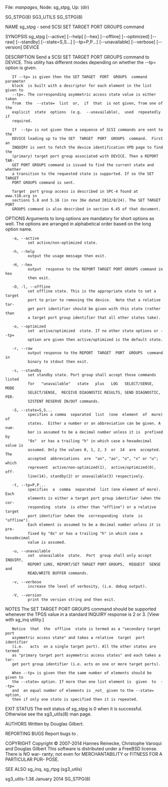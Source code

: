 File: *manpages*,  Node: sg_stpg,  Up: (dir)

SG_STPG(8)                         SG3_UTILS                        SG_STPG(8)



NAME
       sg_stpg - send SCSI SET TARGET PORT GROUPS command

SYNOPSIS
       sg_stpg  [--active]  [--help] [--hex] [--offline] [--optimized] [--raw]
       [--standby] [--state=S,S...] [--tp=P,P...] [--unavailable]  [--verbose]
       [--version] DEVICE

DESCRIPTION
       Send  a SCSI SET TARGET PORT GROUPS command to DEVICE. This utility has
       different modes depending on whether the --tp= option is given.

       If --tp= is given then the SET TARGET  PORT  GROUPS  command  parameter
       block  is built with a descriptor for each element in the list given to
       --tp=. The corresponding asymmetric access state value is either  taken
       from  the  --state=  list  or,  if  that  is not given, from one of the
       explicit  state  options  (e.g.  --unavailable),  used  repeatedly   if
       required.

       If  --tp= is not given then a sequence of SCSI commands are sent to the
       DEVICE leading up to the SET  TARGET  PORT  GROUPS  command.  First  an
       INQUIRY is sent to fetch the device identification VPD page to find the
       (primary) target port group associated with DEVICE. Then a REPORT  TAR-
       GET PORT GROUPS command is issued to find the current state and whether
       a transition to the requested state is supported. If so the SET  TARGET
       PORT GROUPS command is sent.

       Target  port group access is described in SPC-4 found at www.t10.org in
       sections 5.8 and 5.16 (in rev 36e dated 2012/8/24). The SET TARGET PORT
       GROUPS command is also described in section 6.45 of that document.

OPTIONS
       Arguments to long options are mandatory for short options as well.  The
       options are arranged in alphabetical order based  on  the  long  option
       name.

       -a, --active
              set active/non-optimized state.

       -h, --help
              output the usage message then exit.

       -H, --hex
              output  response to the REPORT TARGET PORT GROUPS command in hex
              then exit.

       -O, -l, --offline
              set offline state. This is the appropriate state to set a target
              port to prior to removing the device.  Note that a relative tar-
              get port identifier should be given with this state (rather than
              a target port group identifier that all other states take).

       -o, --optimized
              set  active/optimized  state. If no other state options or --tp=
              option are given then active/optimized is the default state.

       -r, --raw
              output response to the REPORT  TARGET  PORT  GROUPS  command  in
              binary to stdout then exit.

       -s, --standby
              set standby state. Port group shall accept those commands listed
              for   "unavailable"   state   plus   LOG   SELECT/SENSE,    MODE
              SELECT/SENSE,  RECEIVE DIAGNOSTIC RESULTS, SEND DIAGNOSTIC, PER-
              SISTENT RESERVE IN/OUT commands.

       -S, --state=S,S...
              specifies a comma  separated  list  (one  element  of  more)  of
              states.  Either a number or an abbreviation can be given. A num-
              ber is assumed to be a decimal number unless it is  prefixed  by
              "0x"  or has a trailing "h" in which case a hexadecimal value is
              assumed. Only the values 0, 1, 2, 3  or  14  are  accepted.  The
              accepted  abbreviations  are  "an", "ao", "o", "s" or "u"; which
              represent  active/non-optimized(1),  active/optimized(0),   off-
              line(14), standby(2) or unavailable(3) respectively.

       -t, --tp=P,P...
              specifies  a  comma  separated  list (one element of more). Each
              elements is either a target port group identifier (when the cor-
              responding  state  is other than "offline") or a relative target
              port identifier (when the  corresponding  state  is  "offline").
              Each element is assumed to be a decimal number unless it is pre-
              fixed by "0x" or has a trailing "h" in which case a  hexadecimal
              value is assumed.

       -u, --unavailable
              set  unavailable  state.  Port  group shall only accept INQUIRY,
              REPORT LUNS, REPORT/SET TARGET PORT GROUPS,  REQUEST  SENSE  and
              READ/WRITE BUFFER commands.

       -v, --verbose
              increase the level of verbosity, (i.e. debug output).

       -V, --version
              print the version string and then exit.

NOTES
       The  SET  TARGET  PORT  GROUPS command should be supported whenever the
       TPGS value in a standard INQUIRY response is 2 or 3. [View with  sg_inq
       utility.]

       Notice  that  the  offline  state is termed as a "secondary target port
       asymmetric access state" and takes a relative  target  port  identifier
       (i.e.   acts  on a single target port). All the other states are termed
       as "primary target port asymmetric access states" and each takes a tar-
       get port group identifier (i.e. acts on one or more target ports).

       When --tp= is given then the same number of elements should be given to
       the --state= option. If more than one list element is  given  to  --tp=
       and  an equal number of elements is _not_ given to the --state= option,
       then if only one state is specified then it is repeated.

EXIT STATUS
       The exit status of sg_stpg is 0 when it is  successful.  Otherwise  see
       the sg3_utils(8) man page.

AUTHORS
       Written by Douglas Gilbert.

REPORTING BUGS
       Report bugs to <dgilbert at interlog dot com>.

COPYRIGHT
       Copyright  ©  2007-2014 Hannes Reinecke, Christophe Varoqui and Douglas
       Gilbert
       This software is distributed under a FreeBSD license. There is NO  war-
       ranty;  not  even  for MERCHANTABILITY or FITNESS FOR A PARTICULAR PUR-
       POSE.

SEE ALSO
       sg_inq, sg_rtpg (sg3_utils)



sg3_utils-1.38                   January 2014                       SG_STPG(8)
